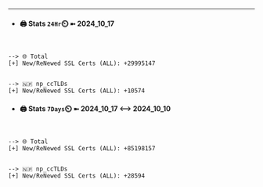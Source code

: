 

---
- #### 🖨️ **Stats** `24Hr`⏲️ ➼ 2024_10_17
```console


--> 🌐 Total
[+] New/ReNewed SSL Certs (ALL): +29995147


--> 🇳🇵 np_ccTLDs
[+] New/ReNewed SSL Certs (ALL): +10574

```

- #### 🖨️ **Stats** `7Days`⏲️ ➼ 2024_10_17 <--> 2024_10_10
```console


--> 🌐 Total
[+] New/ReNewed SSL Certs (ALL): +85198157


--> 🇳🇵 np_ccTLDs
[+] New/ReNewed SSL Certs (ALL): +28594

```

